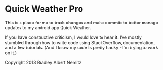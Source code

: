 Quick Weather Pro
===============

This is a place for me to track changes and make commits to better manage updates to my android app Quick Weather.

If you have constructive criticism, I would love to hear it. I've mostly stumbled through how to write code using StackOverflow, documentation, and a few tutorials. (And I know my code is pretty hacky - I'm trying to work on it.)

Copyright 2013 Bradley Albert Nemitz
